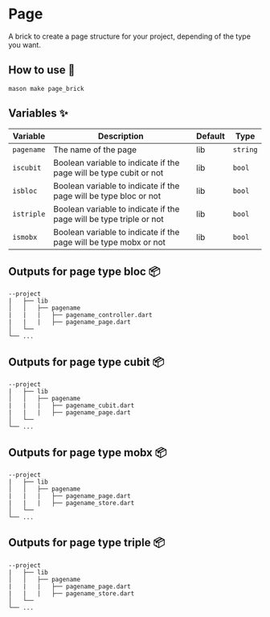 # Page

A brick to create a page structure for your project, depending of the type you want.

## How to use 🚀

```
mason make page_brick
```

## Variables ✨

| Variable       | Description             | Default | Type     |
| -------------- | ----------------------- | ------- | -------- |
| `pagename` | The name of the page | lib | `string` |
| `iscubit` | Boolean variable to indicate if the page will be type cubit or not | lib | `bool` |
| `isbloc` | Boolean variable to indicate if the page will be type bloc or not | lib | `bool` |
| `istriple` | Boolean variable to indicate if the page will be type triple or not| lib | `bool` |
| `ismobx` | Boolean variable to indicate if the page will be type mobx or not | lib | `bool` |


## Outputs for page type bloc 📦

```
--project
|   ├── lib
│   │   ├── pagename
|   |   |   ├── pagename_controller.dart  
|   |   |   ├── pagename_page.dart            
│   └──   
└── ...
```

## Outputs for page type cubit 📦

```
--project
|   ├── lib
│   │   ├── pagename
|   |   |   ├── pagename_cubit.dart  
|   |   |   ├── pagename_page.dart            
│   └──   
└── ...
```

## Outputs for page type mobx 📦

```
--project
|   ├── lib
│   │   ├── pagename
|   |   |   ├── pagename_page.dart  
|   |   |   ├── pagename_store.dart            
│   └──   
└── ...
```

## Outputs for page type triple 📦

```
--project
|   ├── lib
│   │   ├── pagename
|   |   |   ├── pagename_page.dart  
|   |   |   ├── pagename_store.dart            
│   └──   
└── ...
```